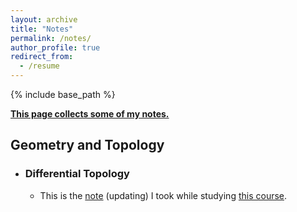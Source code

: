 ```yaml
---
layout: archive
title: "Notes"
permalink: /notes/
author_profile: true
redirect_from:
  - /resume
---
```


{% include base_path %}

<u>**This page collects some of my notes.**</u>

Geometry and Topology
------

* ### Differential Topology
    * This is the [note](http://MyosotisAlpestris.github.io/files/differential_topology.pdf) (updating) I took while studying [this course](https://www.youtube.com/playlist?list=PLo4jXE-LdDTQIrmgxcuLO9w5n6AdiltQo).
